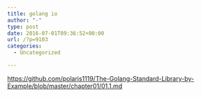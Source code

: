 ```yaml
---
title: golang io
author: "-"
type: post
date: 2016-07-01T09:36:52+00:00
url: /?p=9103
categories:
  - Uncategorized

---
```

https://github.com/polaris1119/The-Golang-Standard-Library-by-Example/blob/master/chapter01/01.1.md